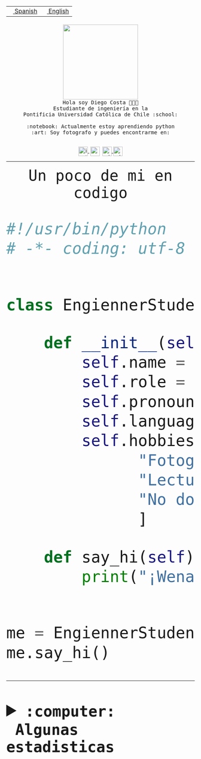 <table border="0"  align="right">
 <tr><td><a href="README.md"><img src="https://upload.wikimedia.org/wikipedia/commons/thumb/8/89/Bandera_de_Espa%C3%B1a.svg/1200px-Bandera_de_Espa%C3%B1a.svg.png" height="10"> Spanish</a></td>
 <td><a href="README.en.md"><img src="https://upload.wikimedia.org/wikipedia/commons/a/a4/Flag_of_the_United_States.svg" height="10"> English</a></td></tr>
</table><br><br><br>


<p align="center">
  <img src="https://github.com/diegocostares/diegocostares/blob/main/Images/aaa2.gif?raw=true" height="200px" weight="200px">
  <br><samp>
    Hola soy Diego Costa 👨🏻‍💻<br>
    Estudiante de ingeniería en la <br>
    Pontificia Universidad Católica de Chile :school:<br>
  <br>
    :notebook: Actualmente estoy aprendiendo python <br>
    :art: Soy fotografo y puedes encontrarme en: <br>
  <br></samp>
  
</p>

<p align="center">
   <a href="https://instagram.com/diegocosta_no" target="blank">
    <img 
    align="center" src="https://cdn.jsdelivr.net/npm/simple-icons@3.0.1/icons/instagram.svg" alt="instagram" height="25px" width="25px" />
  </a>
  <a style="border: 3px solid; color: white;"href="https://t.me/diegocosta_no" target="blank">
  <img
  align="center" alt="Telegram" width="25px" src="https://icons-for-free.com/iconfiles/png/512/Telegram-1324888767380505522.png" />
</a>
<a href="https://api.whatsapp.com/send?phone=56971897835&text=Hola!" target="blank">
  <img
  align="center" alt="wtsp" width="25px" src="https://img.icons8.com/pastel-glyph/2x/whatsapp--v2.png" />
</a>
<a href="https://www.linkedin.com/in/diego-costa-786249213/" target="blank">
  <img
  align="center" alt="wtsp" width="25px" src="https://img.icons8.com/metro/452/linkedin.png" />
</a>

  </a>
</p>

---


<p align="center"><font size="25"><samp>Un poco de mi en codigo</samp></front></p>


```python
#!/usr/bin/python
# -*- coding: utf-8 -*-


class EngiennerStudent:

    def __init__(self):
        self.name = "Diego Costa"
        self.role = "Estudiante"
        self.pronouns = "he/him"
        self.language_spoken = ["es_CL", "en_US"]
        self.hobbies = [
              "Fotografia",
              "Lectura",
              "No dormir",
              ]

    def say_hi(self):
        print("¡Wena mundo!")


me = EngiennerStudent()
me.say_hi()
```
---
<details>
  <summary><b><samp>:computer: &nbsp;Algunas estadisticas</samp></b></summary>
  <br/></p>

<!--START_SECTION:waka-->
![Code Time](http://img.shields.io/badge/Code%20Time-1%2C228%20hrs%2047%20mins-blue)

📅 **Soy más productivo los Martes** 

```text
Lunes                    714 commits         ████░░░░░░░░░░░░░░░░░░░░░   15.38 % 
Martes                   889 commits         █████░░░░░░░░░░░░░░░░░░░░   19.15 % 
Miércoles                573 commits         ███░░░░░░░░░░░░░░░░░░░░░░   12.34 % 
Jueves                   717 commits         ████░░░░░░░░░░░░░░░░░░░░░   15.44 % 
Viernes                  678 commits         ████░░░░░░░░░░░░░░░░░░░░░   14.60 % 
Sábado                   390 commits         ██░░░░░░░░░░░░░░░░░░░░░░░   08.40 % 
Domingo                  682 commits         ████░░░░░░░░░░░░░░░░░░░░░   14.69 % 
```


📊 **Esta semana me dediqué a** 

```text
🐱‍💻 Proyectos: 
tarea-2-diegocostares    8 hrs               █████████░░░░░░░░░░░░░░░░   35.22 % 
modul.os                 4 hrs 56 mins       █████░░░░░░░░░░░░░░░░░░░░   21.71 % 
codefest-uc-2023-2       4 hrs 26 mins       █████░░░░░░░░░░░░░░░░░░░░   19.53 % 
Desktop                  3 hrs 8 mins        ███░░░░░░░░░░░░░░░░░░░░░░   13.83 % 
Unknown Project          1 hr 32 mins        ██░░░░░░░░░░░░░░░░░░░░░░░   06.76 % 
```


 Last Updated on 30/09/2023 18:33:25 UTC
<!--END_SECTION:waka-->
  
  

<p align="center"> <img src="https://github-readme-stats.vercel.app/api?username=diegocostares&show_icons=true&theme=ayu-mirage" alt="abhisheknaiidu" /></p>
 
</details>
